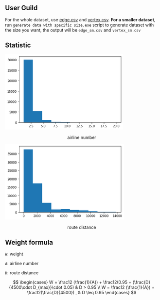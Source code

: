 ## User Guild

For the whole dataset, use [edge.csv](edge.csv) and [vertex.csv](vertex.csv). **For a smaller dataset**, run `generate data with specific size.exe` script to generate dataset with the size you want, the output will be `edge_sm.csv` and `vertex_sm.csv`



## Statistic



![airline](pic/airline.png)

<center>airline number</center>

![route](pic/route.png)

<center>route distance</center>

## Weight formula

`W`: weight

`A`: airline number

`D`: route distance

$$
\begin{cases} W = \frac12 (\frac{1}{A}) + \frac12(0.95 + (\frac{D}{4500\cdot D_{max}}\cdot 0.05) &  D > 0.95  \\ 
W = \frac12 (\frac{1}{A}) + \frac12(\frac{D}{4500}) , & D \leq 0.95 \end{cases}
$$
